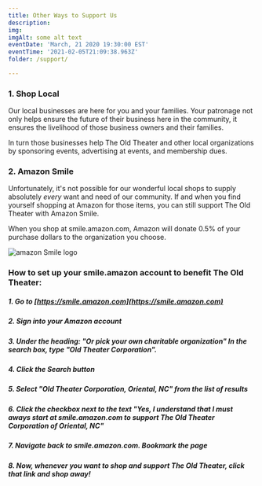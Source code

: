 ```yaml
---
title: Other Ways to Support Us
description:  
img: 
imgAlt: some alt text
eventDate: 'March, 21 2020 19:30:00 EST'
eventTime: '2021-02-05T21:09:38.963Z'
folder: /support/

---
```



### 1.  Shop Local 
Our local businesses are here for you and your families.  Your patronage not only helps ensure the future of their business here in the community, it ensures the livelihood of those business owners and their families.  

In turn those businesses help The Old Theater and other local organizations by sponsoring events, advertising at events, and membership dues.

### 2. Amazon Smile  
Unfortunately, it's not possible for our wonderful local shops to supply absolutely *every* want and need of our community.   If and when you find yourself shopping at Amazon for those items, you can still support The Old Theater with Amazon Smile.  

When you shop at smile.amazon.com, Amazon will donate 0.5% of your purchase dollars to the organization you choose. 

![amazon Smile logo](https://old-theater-pics.netlify.app/img/amazon-smile-sm.jpg)

### How to set up your smile.amazon account to benefit The Old Theater: 

 
##### 1. Go to [https://smile.amazon.com](https://smile.amazon.com)
##### 2. Sign into your Amazon account
##### 3. Under the heading: *"Or pick your own charitable organization"* In the search box, type "Old Theater Corporation". 
##### 4. Click the Search button
##### 5. Select "Old Theater Corporation, Oriental, NC" from the list of results
##### 6. Click the checkbox next to the text "Yes, I understand that I must aways start at **smile.amazon.com** to support The Old Theater Corporation of Oriental, NC"
##### 7. Navigate back to smile.amazon.com. Bookmark the page
##### 8. Now, whenever you want to shop and support The Old Theater, click that link and shop away!



